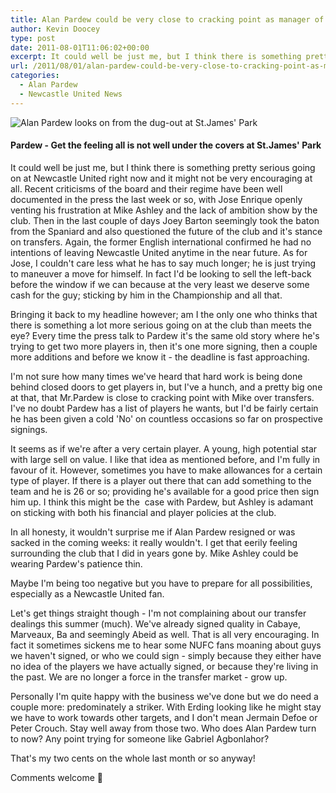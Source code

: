 ```yaml
---
title: Alan Pardew could be very close to cracking point as manager of Newcastle United
author: Kevin Doocey
type: post
date: 2011-08-01T11:06:02+00:00
excerpt: It could well be just me, but I think there is something pretty serious going on at Newcastle United right now and it might not be very encouraging at all..
url: /2011/08/01/alan-pardew-could-be-very-close-to-cracking-point-as-manager-of-newcastle-united/
categories:
  - Alan Pardew
  - Newcastle United News
---
```


![Alan Pardew looks on from the dug-out at St.James' Park](https://www.tynetime.com/wp-content/uploads/2011/08/Alan-Pardew-NUFC.jpg "Alan-Pardew-NUFC")

#### Pardew - Get the feeling all is not well under the covers at St.James' Park

It could well be just me, but I think there is something pretty serious going on at Newcastle United right now and it might not be very encouraging at all. Recent criticisms of the board and their regime have been well documented in the press the last week or so, with Jose Enrique openly venting his frustration at Mike Ashley and the lack of ambition show by the club. Then in the last couple of days Joey Barton seemingly took the baton from the Spaniard and also questioned the future of the club and it's stance on transfers. Again, the former English international confirmed he had no intentions of leaving Newcastle United anytime in the near future. As for Jose, I couldn't care less what he has to say much longer; he is just trying to maneuver a move for himself. In fact I'd be looking to sell the left-back before the window if we can because at the very least we deserve some cash for the guy; sticking by him in the Championship and all that.

Bringing it back to my headline however; am I the only one who thinks that there is something a lot more serious going on at the club than meets the eye? Every time the press talk to Pardew it's the same old story where he's trying to get two more players in, then it's one more signing, then a couple more additions and before we know it - the deadline is fast approaching.

I'm not sure how many times we've heard that hard work is being done behind closed doors to get players in, but I've a hunch, and a pretty big one at that, that Mr.Pardew is close to cracking point with Mike over transfers. I've no doubt Pardew has a list of players he wants, but I'd be fairly certain he has been given a cold 'No' on countless occasions so far on prospective signings.

It seems as if we're after a very certain player. A young, high potential star with large sell on value. I like that idea as mentioned before, and I'm fully in favour of it. However, sometimes you have to make allowances for a certain type of player. If there is a player out there that can add something to the team and he is 26 or so; providing he's available for a good price then sign him up. I think this might be the  case with Pardew, but Ashley is adamant on sticking with both his financial and player policies at the club.

In all honesty, it wouldn't surprise me if Alan Pardew resigned or was sacked in the coming weeks: it really wouldn't. I get that eerily feeling surrounding the club that I did in years gone by. Mike Ashley could be wearing Pardew's patience thin.

Maybe I'm being too negative but you have to prepare for all possibilities, especially as a Newcastle United fan.

Let's get things straight though - I'm not complaining about our transfer dealings this summer (much). We've already signed quality in Cabaye, Marveaux, Ba and seemingly Abeid as well. That is all very encouraging. In fact it sometimes sickens me to hear some NUFC fans moaning about guys we haven't signed, or who we could sign - simply because they either have no idea of the players we have actually signed, or because they're living in the past. We are no longer a force in the transfer market - grow up.

Personally I'm quite happy with the business we've done but we do need a couple more: predominately a striker. With Erding looking like he might stay we have to work towards other targets, and I don't mean Jermain Defoe or Peter Crouch. Stay well away from those two. Who does Alan Pardew turn to now? Any point trying for someone like Gabriel Agbonlahor?

That's my two cents on the whole last month or so anyway!

Comments welcome 🙂
